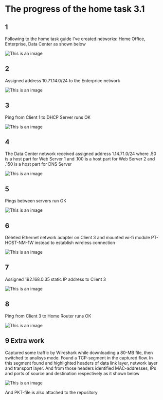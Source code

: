 # The progress of the home task 3.1

 ## 1
Following to the home task guide I've created networks: Home Office, Enterprise, Data Center as shown below

![This is an image](https://github.com/Ihor-2022/DevOps_online_Kyiv_2022Q1Q2/blob/master/m3/task3.1/001.png)

 ## 2
Assigned address 10.71.14.0/24 to the Enterprice network 

![This is an image](https://github.com/Ihor-2022/DevOps_online_Kyiv_2022Q1Q2/blob/master/m3/task3.1/002.png)

 ## 3
Ping from Client 1 to DHCP Server runs OK

![This is an image](https://github.com/Ihor-2022/DevOps_online_Kyiv_2022Q1Q2/blob/master/m3/task3.1/003.png)

 ## 4
The Data Center network received assigned address 1.14.71.0/24 where .50 is a host part for Web Server 1 and .100 is a host part for Web Server 2 and .150 is a host part for DNS Server

![This is an image](https://github.com/Ihor-2022/DevOps_online_Kyiv_2022Q1Q2/blob/master/m3/task3.1/004.png)

 ## 5
Pings between servers run OK

![This is an image](https://github.com/Ihor-2022/DevOps_online_Kyiv_2022Q1Q2/blob/master/m3/task3.1/005.png)

 ## 6
Deleted Ethernet network adapter on Client 3 and mounted wi-fi module PT-HOST-NM-1W instead to establish wireless connection

![This is an image](https://github.com/Ihor-2022/DevOps_online_Kyiv_2022Q1Q2/blob/master/m3/task3.1/006.png)

 ## 7
Assigned 192.168.0.35 static IP address to Client 3

![This is an image](https://github.com/Ihor-2022/DevOps_online_Kyiv_2022Q1Q2/blob/master/m3/task3.1/007.png)

 ## 8
Ping from Client 3 to Home Router runs OK

![This is an image](https://github.com/Ihor-2022/DevOps_online_Kyiv_2022Q1Q2/blob/master/m3/task3.1/008.png)

## 9 Extra work
Captured some traffic by Wireshark while downloading a 80-MB file, then switched to analisys mode.
Found a TCP-segment in the captured flow. In this segment found and highlighted headers of data link layer, network layer and transport layer.
And from those headers identified MAC-addresses, IPs and ports of source and destination respectively as it shown below

![This is an image](https://github.com/Ihor-2022/DevOps_online_Kyiv_2022Q1Q2/blob/master/m3/task3.1/009.jpg)

And PKT-file is also attached to the repository
